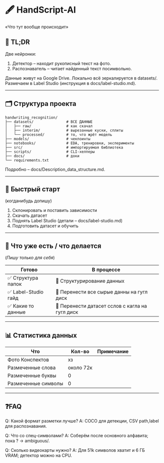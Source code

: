 # 🖋️ HandScript-AI
«Что тут вообще происходит»

## 📌 TL;DR
Две нейронки:
1. Детектор – находит рукописный текст на фото.
2. Распознаватель – читает найденный текст посимвольно.

Данные живут на Google Drive.
Локально всё зеркалируется в datasets/.
Размечаем в Label Studio (инструкция в docs/label-studio.md).
___

## 🗂️ Структура проекта
```
handwriting_recognition/
├── datasets/               # ВСЕ ДАННЫЕ
│   ├── raw/                # как скачал
│   ├── interim/            # вырезанные куски, сплиты
│   └── processed/          # то, что жрёт модель
├── models/                 # чекпоинты
├── notebooks/              # EDA, тренировки, эксперименты
├── src/                    # импортируемая библиотека
├── scripts/                # CLI-хелперы
├── docs/                   # доки
└── requirements.txt
```
Подробно – docs/Description_data_structure.md.
___

## 🚀 Быстрый старт
(когданибудь допишу)
1. Склонировать и поставить зависимости
2. Скачать датасет
3. Поднять Label Studio
(детали – docs/label-studio.md)
4. Подготовить датасет и обучить
___

## 🎯 Что уже есть / что делается
(*Пишу только для себя*)

|       Готово       |       В процессе       |
|--------------------|------------------------|
| ✅ Структура папок | 🔲 Структурирование данных |
| ✅ Label-Studio гайд | 🔲 Перенести все сырые данны на гугл диск |
| ✅ Какие то данные | 🔲 Перенести датасет сслов с кагла на гугл диск | 
___

## 📊 Статистика данных
|     Что     |  Кол-во  |  Примечание  |
|-------------|----------|--------------|
| Фото Конспектов | хз | |
| Размеченные слова | около 72к | |
| Размеченные буквы | 0 |  |
| Размеченные символы | 0 |  |

___

## ❓FAQ
Q: Какой формат разметки лучше?
A: COCO для детекции, CSV path,label для распознавания.

Q: Что со спец-символами?
A: Соберём после основного алфавита; пока ? → ambiguous/.

Q: Сколько видеокарты нужно?
A: Для 51k символов хватит и 6 ГБ VRAM; детектор можно на CPU.